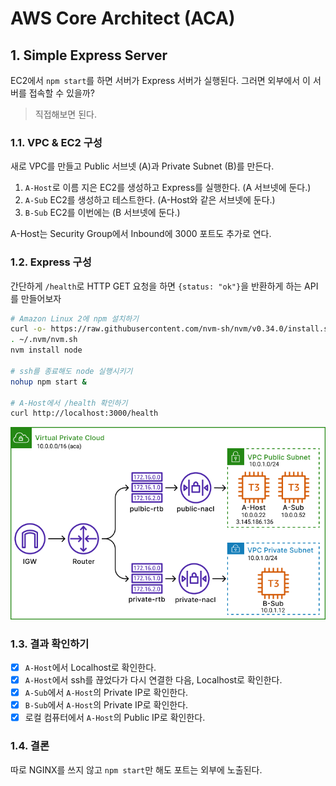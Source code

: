 # AWS Core Architect (ACA)

## 1. Simple Express Server

EC2에서 `npm start`를 하면 서버가 Express 서버가 실행된다. 그러면 외부에서 이 서버를 접속할 수 있을까?

> 직접해보면 된다.

### 1.1. VPC & EC2 구성

새로 VPC를 만들고 Public 서브넷 (A)과 Private Subnet (B)를 만든다.

1. `A-Host`로 이름 지은 EC2를 생성하고 Express를 실행한다. (A 서브넷에 둔다.)
2. `A-Sub` EC2를 생성하고 테스트한다. (A-Host와 같은 서브넷에 둔다.)
3. `B-Sub` EC2를 이번에는 (B 서브넷에 둔다.)

A-Host는 Security Group에서 Inbound에 3000 포트도 추가로 연다.

### 1.2. Express 구성

간단하게 `/health`로 HTTP GET 요청을 하면 `{status: "ok"}`을 반환하게 하는 API를 만들어보자

``` bash
# Amazon Linux 2에 npm 설치하기 
curl -o- https://raw.githubusercontent.com/nvm-sh/nvm/v0.34.0/install.sh | bash
. ~/.nvm/nvm.sh
nvm install node

# ssh를 종료해도 node 실행시키기
nohup npm start &

# A-Host에서 /health 확인하기
curl http://localhost:3000/health
```

![Simple Express Server Diagram](Assets/1.%20simple%20express%20server%20diagram.png)
### 1.3. 결과 확인하기

- [X] `A-Host`에서 Localhost로 확인한다.
- [X] `A-Host`에서 ssh를 끊었다가 다시 연결한 다음, Localhost로 확인한다.
- [X] `A-Sub`에서 `A-Host`의 Private IP로 확인한다. 
- [X] `B-Sub`에서 `A-Host`의 Private IP로 확인한다.
- [X] 로컬 컴퓨터에서 `A-Host`의 Public IP로 확인한다.

### 1.4. 결론

따로 NGINX를 쓰지 않고 `npm start`만 해도 포트는 외부에 노출된다.

